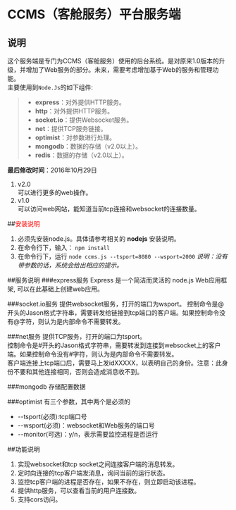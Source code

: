CCMS（客舱服务）平台服务端
=================================================

说明
-------------------------------------------------
这个服务端是专门为CCMS（客舱服务）使用的后台系统。是对原来1.0版本的升级，并增加了Web服务的部分。未来，需要考虑增加基于Web的服务和管理功能。  
主要使用到``Node.Js``的如下组件:  

> * **express**：对外提供HTTP服务。  
> * **http**：对外提供HTTP服务。  
> * **socket.io**：提供Websocket服务。  
> * **net**：提供TCP服务链接。  
> * **optimist**：对参数进行处理。  
> * **mongodb**：数据的存储（v2.0以上）。  
> * **redis**：数据的存储（v2.0以上）。

**最后修改时间**：2016年10月29日

1. v2.0  
可以进行更多的web操作。
2. v1.0  
可以访问web网站，能知道当前tcp连接和websocket的连接数量。


##<font color="#ff0000">安装说明</font>
1. 必须先安装node.js。具体请参考相关的 **nodejs** 安装说明。
2. 在命令行下，输入：
  `npm install`
3. 在命令行下，运行
  `node ccms.js --tsport=8080 --wsport=2000`
 *说明：没有带参数的话，系统会给出相应的提示。*


##服务说明
###express服务
Express 是一个简洁而灵活的 node.js Web应用框架, 可以在此基础上创建web应用。


###socket.io服务
提供websocket服务，打开的端口为wsport。
控制命令是\@开头的Jason格式字符串，需要转发给链接到tcp端口的客户端。如果控制命令没有\@字符，则认为是内部命令不需要转发。


###net服务
提供TCP服务，打开的端口为tsport。    
控制命令是\#开头的Jason格式字符串，需要转发到连接到websocket上的客户端。如果控制命令没有\#字符，则认为是内部命令不需要转发。  
客户端连接上tcp端口后，需要马上发idXXXXX，以表明自己的身份。注意：此身份不要和其他连接相同，否则会造成消息收不到。

###mongodb
存储配置数据

###optimist
有三个参数，其中两个是必须的

* --tsport(必须):tcp端口号
* --wsport(必须)：websocket和Web服务的端口号
* --monitor(可选)：y/n，表示需要监控进程是否运行

##功能说明

1. 实现websocket和tcp socket之间连接客户端的消息转发。
2. 定时向连接的tcp客户端发消息，询问当前的运行状态。
3. 监控tcp客户端的进程是否存在，如果不存在，则立即启动该进程。
4. 提供http服务，可以查看当前的用户连接数。
5. 支持cors访问。